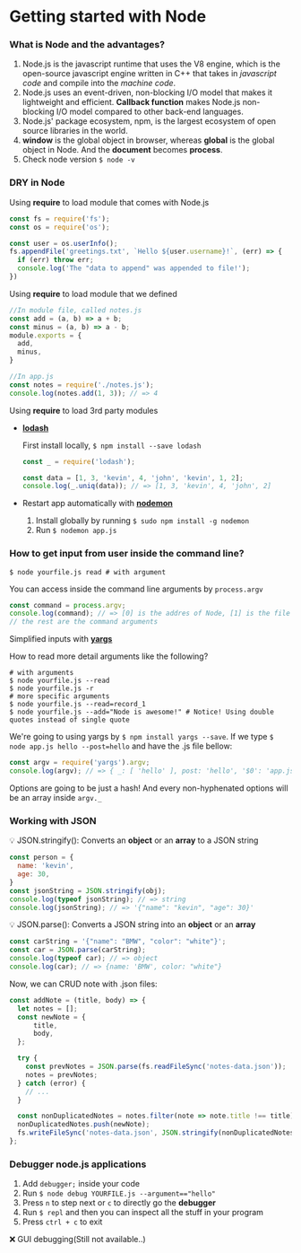 # Getting started with Node

### What is Node and the advantages?

1. Node.js is the javascript runtime that uses the V8 engine, which is the open-source javascript engine written in C++ that takes in *javascript code* and compile into the *machine code*.
2. Node.js uses an event-driven, non-blocking I/O model that makes it lightweight and efficient. **Callback function** makes Node.js non-blocking I/O model compared to other back-end languages.
3. Node.js' package ecosystem, npm, is the largest ecosystem of open source libraries in the world.
4. **window** is the global object in browser, whereas **global** is the global object in Node. And the **document** becomes **process**.
5. Check node version `$ node -v`

### DRY in Node

Using **require** to load module that comes with Node.js

```javascript
const fs = require('fs');
const os = require('os');

const user = os.userInfo();
fs.appendFile('greetings.txt', `Hello ${user.username}!`, (err) => {
  if (err) throw err;
  console.log('The "data to append" was appended to file!');
})
```

Using **require** to load module that we defined

```javascript
//In module file, called notes.js
const add = (a, b) => a + b;
const minus = (a, b) => a - b;
module.exports = {
  add,
  minus,
}

//In app.js
const notes = require('./notes.js');
console.log(notes.add(1, 3)); // => 4
```

Using **require** to load 3rd party modules

+ [**lodash**](https://lodash.com/)

  First install locally, `$ npm install --save lodash`

  ```javascript
  const _ = require('lodash');

  const data = [1, 3, 'kevin', 4, 'john', 'kevin', 1, 2];
  console.log(_.uniq(data)); // => [1, 3, 'kevin', 4, 'john', 2]
  ```

+ Restart app automatically with [**nodemon**](https://github.com/remy/nodemon)

  1. Install globally by running `$ sudo npm install -g nodemon`
  2. Run `$ nodemon app.js`

### How to get input from user inside the command line?

```shell
$ node yourfile.js read # with argument
```

You can access inside the command line arguments by `process.argv`

```javascript
const command = process.argv;
console.log(command); // => [0] is the addres of Node, [1] is the file you're running on
// the rest are the command arguments
```

Simplified inputs with [**yargs**](https://github.com/yargs/yargs)

How to read more detail arguments like the following?

```shell
# with arguments
$ node yourfile.js --read
$ node yourfile.js -r
# more specific arguments
$ node yourfile.js --read=record_1
$ node yourfile.js --add="Node is awesome!" # Notice! Using double quotes instead of single quote
```

We're going to using yargs by `$ npm install yargs --save`. If we type `$ node app.js hello --post=hello` and have the .js file bellow:

```javascript
const argv = require('yargs').argv;
console.log(argv); // => { _: [ 'hello' ], post: 'hello', '$0': 'app.js' }
```

Options are going to be just a hash! And every non-hyphenated options will be an array inside `argv._`
    
### Working with JSON
    
:bulb: JSON.stringify(): Converts an **object** or an **array** to a JSON string

```javascript
const person = {
  name: 'kevin',
  age: 30,
}
const jsonString = JSON.stringify(obj);
console.log(typeof jsonString); // => string
console.log(jsonString); // => '{"name": "kevin", "age": 30}'
```

:bulb: JSON.parse(): Converts a JSON string into an **object** or an **array**

```javascript
const carString = '{"name": "BMW", "color": "white"}';
const car = JSON.parse(carString);
console.log(typeof car); // => object
console.log(car); // => {name: 'BMW', color: "white"}
```

Now, we can CRUD note with .json files:

```javascript
const addNote = (title, body) => {
  let notes = [];
  const newNote = {
      title,
      body,
  };

  try {
    const prevNotes = JSON.parse(fs.readFileSync('notes-data.json'));
    notes = prevNotes;
  } catch (error) {
    // ...
  }

  const nonDuplicatedNotes = notes.filter(note => note.title !== title);
  nonDuplicatedNotes.push(newNote);
  fs.writeFileSync('notes-data.json', JSON.stringify(nonDuplicatedNotes));
};
```

### Debugger node.js applications

1. Add `debugger;` inside your code
2. Run `$ node debug YOURFILE.js --argument=="hello"`
3. Press `n` to step next or `c` to directly go the **debugger**
4. Run `$ repl` and then you can inspect all the stuff in your program
5. Press `ctrl + c` to exit

:x: GUI debugging(Still not available..)
